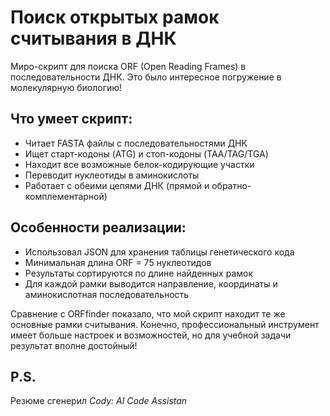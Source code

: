 # Поиск открытых рамок считывания в ДНК

Миро-скрипт для поиска ORF (Open Reading Frames) в последовательности ДНК. Это было интересное погружение в молекулярную биологию!

## Что умеет скрипт:
- Читает FASTA файлы с последовательностями ДНК
- Ищет старт-кодоны (ATG) и стоп-кодоны (TAA/TAG/TGA)
- Находит все возможные белок-кодирующие участки
- Переводит нуклеотиды в аминокислоты
- Работает с обеими цепями ДНК (прямой и обратно-комплементарной)

## Особенности реализации:
- Использовал JSON для хранения таблицы генетического кода
- Минимальная длина ORF = 75 нуклеотидов
- Результаты сортируются по длине найденных рамок
- Для каждой рамки выводится направление, координаты и аминокислотная последовательность

Сравнение с ORFfinder показало, что мой скрипт находит те же основные рамки считывания. Конечно, профессиональный инструмент имеет больше настроек и возможностей, но для учебной задачи результат вполне достойный!
## P.S.
Резюме сгенерил *Cody: AI Code Assistan* 